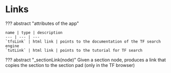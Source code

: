 # Links

??? abstract "attributes of the app"

    name | type | description
    --- | --- | ---
    `tfsLink` | html link | points to the documentation of the TF search engine
    `tutLink` | html link | points to the tutorial for TF search

??? abstract "\_sectionLink(node)"
    Given a section node, produces a link that copies the section
    to the section pad (only in the TF browser)


